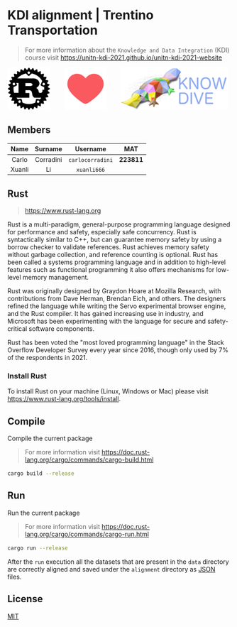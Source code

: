 # KDI alignment | Trentino Transportation

> For more information about the `Knowledge and Data Integration` (KDI) course visit <https://unitn-kdi-2021.github.io/unitn-kdi-2021-website>

<img src="./images/rust_logo.png" alt="Rust logo" height="96px"/>&nbsp;&nbsp;&nbsp;&nbsp;&nbsp;&nbsp;&nbsp;&nbsp;<img src="./images/heart.png" alt="Heart" height="96px"/>&nbsp;&nbsp;&nbsp;&nbsp;&nbsp;&nbsp;&nbsp;&nbsp;<img src="./images/kdi_logo.png" alt="KDI logo" height="96px"/>

## Members

|  Name  |  Surname  |     Username     |    MAT     |
| :----: | :-------: | :--------------: | :--------: |
| Carlo  | Corradini | `carlocorradini` | **223811** |
| Xuanli |    Li     |   `xuanli666`    |            |

## Rust

> <https://www.rust-lang.org>

Rust is a multi-paradigm, general-purpose programming language designed for performance and safety, especially safe concurrency. Rust is syntactically similar to C++, but can guarantee memory safety by using a borrow checker to validate references. Rust achieves memory safety without garbage collection, and reference counting is optional. Rust has been called a systems programming language and in addition to high-level features such as functional programming it also offers mechanisms for low-level memory management.

Rust was originally designed by Graydon Hoare at Mozilla Research, with contributions from Dave Herman, Brendan Eich, and others. The designers refined the language while writing the Servo experimental browser engine, and the Rust compiler. It has gained increasing use in industry, and Microsoft has been experimenting with the language for secure and safety-critical software components.

Rust has been voted the "most loved programming language" in the Stack Overflow Developer Survey every year since 2016, though only used by 7% of the respondents in 2021.

### Install Rust

To install Rust on your machine (Linux, Windows or Mac) please visit <https://www.rust-lang.org/tools/install>.

## Compile

Compile the current package

> For more information visit <https://doc.rust-lang.org/cargo/commands/cargo-build.html>

```bash
cargo build --release
```

## Run

Run the current package

> For more information visit <https://doc.rust-lang.org/cargo/commands/cargo-run.html>

```bash
cargo run --release
```

After the `run` execution all the datasets that are present in the `data` directory are correctly aligned and saved under the `alignment` directory as [JSON](https://www.json.org) files.

## License

[MIT](./LICENSE)

